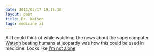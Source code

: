 ```yaml
---
date: 2011/02/17 19:18:18
layout: post
title: Dr. Watson
tags: medicine ai
---
```


All I could think of while watching the news about the supercomputer
[Watson](http://www-943.ibm.com/innovation/us/watson/) beating humans
at jeopardy was how this could be used in medicine. Looks like [I'm
not
alone](http://www.scientificamerican.com/blog/post.cfm?id=paging-dr-watson-ibm-to-apply-jeopa-2011-02-17).

